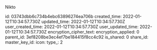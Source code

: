 Nikto

id: 03743dbb6c734b4ebc63896274ea706b
created_time: 2022-01-12T10:34:57.730Z
updated_time: 2022-01-12T10:34:57.730Z
user_created_time: 2022-01-12T10:34:57.730Z
user_updated_time: 2022-01-12T10:34:57.730Z
encryption_cipher_text: 
encryption_applied: 0
parent_id: 3ef8208be3ec4ef7be184415f8cc4c92
is_shared: 0
share_id: 
master_key_id: 
icon: 
type_: 2